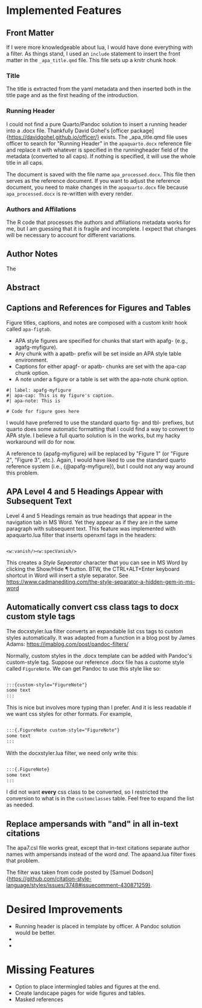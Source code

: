 # Implemented Features

## Front Matter

If I were more knowledgeable about lua, I would have done everything with a filter. As things stand, I used an `include` statement to insert the front matter in the `_apa_title.qmd` file. This file sets up a knitr chunk hook

### Title

The title is extracted from the yaml metadata and then inserted both in the title page and as the first heading of the introduction.

### Running Header

I could not find a pure Quarto/Pandoc solution to insert a running header into a .docx file. Thankfully David Gohel's [officer package]{https://davidgohel.github.io/officer/} exists. The _apa_title.qmd file uses officer to search for "Running Header" in the `apaquarto.docx` reference file and replace it with whatever is specified in the runningheader field of the metadata (converted to all caps). If nothing is specified, it will use the whole title in all caps. 

The document is saved with the file name `apa_processed.docx`. This file then serves as the reference document. If you want to adjust the reference document, you need to make changes in the `apaquarto.docx` file because `apa_processed.docx` is re-written with every render.

### Authors and Affilations

The R code that processes the authors and affiliations metadata works for me, but I am guessing that it is fragile and incomplete. I expect that changes will be necessary to account for different variations.

## Author Notes

The 

## Abstract


## Captions and References for Figures and Tables

Figure titles, captions, and notes are composed with a custom knitr hook called `apa-figtab`. 

* APA style figures are specified for chunks that start with apafg- (e.g., agafg-myfigure). 
* Any chunk with a apatb- prefix will be set inside an APA style table environment. 
* Captions for either apagf- or apatb- chunks are set with the apa-cap chunk option. 
* A note under a figure or a table is set with the apa-note chunk option. 

```{r}
#| label: apafg-myfigure
#| apa-cap: This is my figure's caption.
#| apa-note: This is 

# Code for figure goes here

```

I would have preferred to use the standard quarto fig- and tbl- prefixes, but quarto does some automatic formatting that I could find a way to convert to APA style. I believe a full quarto solution is in the works, but my hacky workaround will do for now.

A reference to {apafg-myfigure} will be replaced by "Figure 1" (or "Figure 2", "Figure 3", etc.). Again, I would have liked to use the standard quarto reference system (i.e., {@apafg-myfigure}), but I could not any way around this problem.

## APA Level 4 and 5 Headings Appear with Subsequent Text

Level 4 and 5 Headings remain as true headings that appear in the navigation tab in MS Word. Yet they appear as if they are in the same paragraph with subsequent text. This feature was implemented with apaquarto.lua filter that inserts openxml tags in the headers: 

```openxml

<w:vanish/><w:specVanish/>

```
This creates a *Style Separator* character that you can see in MS Word by clicking the Show/Hide ¶ button. BTW, the CTRL+ALT+Enter keyboard shortcut in Word will insert a style separator. See https://www.cadmanediting.com/the-style-separator-a-hidden-gem-in-ms-word

## Automatically convert css class tags to docx custom style tags

The docxstyler.lua filter converts an expandable list css tags to custom styles automatically. It was adapted from a function in a blog post by James Adams: https://jmablog.com/post/pandoc-filters/

Normally, custom styles in the .docx template can be added with Pandoc's custom-style tag. Suppose our reference .docx file has a custome style called `FigureNote`. We can get Pandoc to use this style like so:

```markdown

:::{custom-style="FigureNote"}
some text
:::

```

This is nice but involves more typing than I prefer. And it is less readable if we want css styles for other formats. For example, 

```markdown

:::{.FigureNote custom-style="FigureNote"}
some text
:::

```
With the docxstyler.lua filter, we need only write this:

```markdown

:::{.FigureNote}
some text
:::

```

I did not want **every** css class to be converted, so I restricted the conversion to what is in the `customclasses` table. Feel free to expand the list as needed.


## Replace ampersands with "and" in all in-text citations

The apa7.csl file works great, except that in-text citations separate author names with ampersands instead of the word *and*. The apaand.lua filter fixes that problem.

The filter was taken from code posted by [Samuel Dodson]{https://github.com/citation-style-language/styles/issues/3748#issuecomment-430871259}.





# Desired Improvements

* Running header is placed in template by officer. A Pandoc solution would be better.
* 
* 

# Missing Features

* Option to place intermingled tables and figures at the end.
* Create landscape pages for wide figures and tables.
* Masked references
